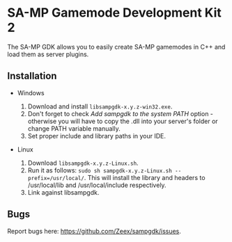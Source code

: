 SA-MP Gamemode Development Kit 2
================================

The SA-MP GDK allows you to easily create SA-MP gamemodes in C++ and load them as server plugins. 

Installation
------------

*	Windows
	1.	Download and install `libsampgdk-x.y.z-win32.exe`. 
	2.	Don't forget to check *Add sampgdk to the system PATH* option - otherwise you will have to 
		copy the .dll into your server's folder or change PATH variable manually.
	3.	Set proper include and library paths in your IDE.

*	Linux
	1.	Download `libsampgdk-x.y.z-Linux.sh`.
	2.	Run it as follows: `sudo sh sampgdk-x.y.z-Linux.sh --prefix=/usr/local/`. This will install
		the library and headers to /usr/local/lib and /usr/local/include respectively.
	3.	Link against libsampgdk.

Bugs
----

Report bugs here: https://github.com/Zeex/sampgdk/issues.

